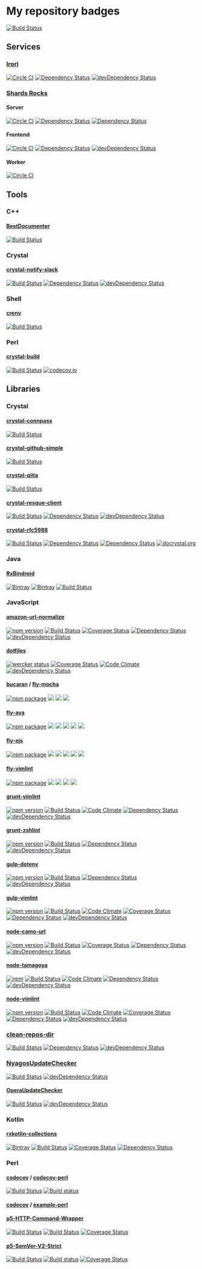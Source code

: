 # My repository badges

[![Build Status](https://snap-ci.com/pine613/badges/branch/master/build_image)](https://snap-ci.com/pine613/badges/branch/master)

## Services

### [Irori](https://github.com/pine613/Irori)

[![Circle CI](https://img.shields.io/circleci/project/pine613/Irori/master.svg?style=flat-square)](https://circleci.com/gh/pine613/Irori)
[![Dependency Status](https://img.shields.io/david/pine613/Irori.svg?style=flat-square)](https://david-dm.org/pine613/Irori)
[![devDependency Status](https://img.shields.io/david/dev/pine613/Irori.svg?style=flat-square)](https://david-dm.org/pine613/Irori#info=devDependencies)

### [Shards Rocks](https://shards.rocks/)

#### Server

[![Circle CI](https://img.shields.io/circleci/project/shardsrocks/sharock-server/master.svg)](https://circleci.com/gh/shardsrocks/sharock-server/tree/master)
[![Dependency Status](https://shards.rocks/badge/github/shardsrocks/sharock-api-server/status.svg)](https://shards.rocks/github/shardsrocks/sharock-api-server)
[![Dependency Status](https://shards.rocks/badge/github/shardsrocks/sharock-api-server/dev_status.svg)](https://shards.rocks/github/shardsrocks/sharock-api-server)

#### Frontend

[![Circle CI](https://img.shields.io/circleci/project/shardsrocks/sharock-frontend/master.svg)](https://circleci.com/gh/shardsrocks/sharock-frontend/tree/master)
[![Dependency Status](https://david-dm.org/shardsrocks/sharock-frontend.svg)](https://david-dm.org/shardsrocks/sharock-frontend)
[![devDependency Status](https://david-dm.org/shardsrocks/sharock-frontend/dev-status.svg)](https://david-dm.org/shardsrocks/sharock-frontend#info=devDependencies)

#### Worker

[![Circle CI](https://img.shields.io/circleci/project/shardsrocks/sharock-worker/master.svg)](https://circleci.com/gh/shardsrocks/sharock-worker/tree/master)

## Tools

### C++

#### [BestDocumenter](https://github.com/pine613/BestDocumenter)

[![Build Status](https://travis-ci.org/pine613/BestDocumenter.svg?branch=master)](https://travis-ci.org/pine613/BestDocumenter)

### Crystal

#### [crystal-notify-slack](https://github.com/pine613/crystal-notify-slack)

[![Build Status](https://travis-ci.org/pine613/crystal-notify-slack.svg?branch=master)](https://travis-ci.org/pine613/crystal-notify-slack)
[![Dependency Status](https://shards.rocks/badge/github/pine613/crystal-notify-slack/status.svg)](https://shards.rocks/github/pine613/crystal-notify-slack)
[![devDependency Status](https://shards.rocks/badge/github/pine613/crystal-notify-slack/dev_status.svg)](https://shards.rocks/github/pine613/crystal-notify-slack)

### Shell

#### [crenv](https://github.com/pine613/crenv)

[![Build Status](https://travis-ci.org/pine613/crenv.svg?branch=master)](https://travis-ci.org/pine613/crenv)

### Perl

#### [crystal-build](https://github.com/pine613/crystal-build)

[![Build Status](https://travis-ci.org/pine613/crystal-build.svg?branch=master)](https://travis-ci.org/pine613/crystal-build)
[![codecov.io](http://codecov.io/github/pine613/crystal-build/coverage.svg?branch=master)](http://codecov.io/github/pine613/crystal-build?branch=master)

## Libraries

### Crystal

#### [crystal-connpass](https://github.com/pine613/crystal-connpass)

[![Build Status](https://travis-ci.org/pine613/crystal-connpass.svg?branch=master)](https://travis-ci.org/pine613/crystal-connpass)

#### [crystal-github-simple](https://github.com/pine613/crystal-github-simple)

[![Build Status](https://travis-ci.org/pine613/crystal-github-simple.svg)](https://travis-ci.org/pine613/crystal-github-simple)

#### [crystal-qiita](https://github.com/pine613/crystal-qiita)

[![Build Status](https://travis-ci.org/pine613/crystal-qiita.svg)](https://travis-ci.org/pine613/crystal-qiita)

#### [crystal-resque-client](https://github.com/pine613/crystal-resque-client)

[![Build Status](https://travis-ci.org/pine613/crystal-resque-client.svg?branch=master)](https://travis-ci.org/pine613/crystal-resque-client)
[![Dependency Status](https://shards.rocks/badge/github/pine613/crystal-resque-client/status.svg)](https://shards.rocks/github/pine613/crystal-resque-client)
[![devDependency Status](https://shards.rocks/badge/github/pine613/crystal-resque-client/dev_status.svg)](https://shards.rocks/github/pine613/crystal-resque-client)

#### [crystal-rfc5988](https://github.com/pine613/crystal-rfc5988)

[![Build Status](https://travis-ci.org/pine613/crystal-rfc5988.svg?branch=master)](https://travis-ci.org/pine613/crystal-rfc5988)
[![Dependency Status](https://shards.rocks/badge/github/pine613/crystal-rfc5988/status.svg)](https://shards.rocks/github/pine613/crystal-rfc5988)
[![Dependency Status](https://shards.rocks/badge/github/pine613/crystal-rfc5988/dev_status.svg)](https://shards.rocks/github/pine613/crystal-rfc5988)
[![docrystal.org](http://docrystal.org/badge.svg?style=round)](http://docrystal.org/github.com/pine613/crystal-rfc5988)

### Java

#### [RxBindroid](https://github.com/pine613/RxBindroid)

[![Bintray](https://img.shields.io/bintray/v/pinemz/maven/rxbindroid.svg?style=flat-square)](https://bintray.com/pinemz/maven/rxbindroid/view)
[![Bintray](https://img.shields.io/bintray/v/pinemz/maven/rxbindroid-kotlin.svg?style=flat-square)](https://bintray.com/pinemz/maven/rxbindroid-kotlin/view)
[![Build Status](https://img.shields.io/travis/pine613/RxBindroid/master.svg?style=flat-square)](https://travis-ci.org/pine613/RxBindroid)

### JavaScript

#### [amazon-url-normalize](https://github.com/pine613/amznjp-url-normalize)

[![npm version](https://badge.fury.io/js/amznjp-url-normalize.svg)](http://badge.fury.io/js/amznjp-url-normalize)
[![Build Status](https://travis-ci.org/pine613/amznjp-url-normalize.svg?branch=master)](https://travis-ci.org/pine613/amznjp-url-normalize)
[![Coverage Status](https://coveralls.io/repos/pine613/amznjp-url-normalize/badge.svg?branch=master)](https://coveralls.io/r/pine613/amznjp-url-normalize?branch=master)
[![Dependency Status](https://david-dm.org/pine613/amznjp-url-normalize.svg)](https://david-dm.org/pine613/amznjp-url-normalize)
[![devDependency Status](https://david-dm.org/pine613/amznjp-url-normalize/dev-status.svg)](https://david-dm.org/pine613/amznjp-url-normalize#info=devDependencies)

#### [dotfiles](https://github.com/pine613/dotfiles)

[![wercker status](https://img.shields.io/wercker/ci/54f5f52d1afdc9f97c000564.svg?style=flat-square)](https://app.wercker.com/project/bykey/0f3a3fac65929edc8fd6e53818d5aba6)
[![Coverage Status](https://img.shields.io/coveralls/pine613/dotfiles/master.svg?style=flat-square)](https://coveralls.io/r/pine613/dotfiles)
[![Code Climate](https://img.shields.io/codeclimate/github/pine613/dotfiles.svg?style=flat-square)](https://codeclimate.com/github/pine613/dotfiles)
[![devDependency Status](https://img.shields.io/david/dev/pine613/dotfiles.svg?style=flat-square)](https://david-dm.org/pine613/dotfiles#info=devDependencies)

#### [bucaran](https://github.com/bucaran) / [fly-mocha](https://github.com/bucaran/fly-mocha)

[![npm package](https://img.shields.io/npm/v/fly-mocha.svg?style=flat-square)](https://www.npmjs.org/package/fly-mocha)
[![](http://img.shields.io/travis/bucaran/fly-mocha.svg?style=flat-square)](https://travis-ci.org/bucaran/fly-mocha)
[![](https://img.shields.io/david/bucaran/fly-mocha.svg?style=flat-square)](https://david-dm.org/bucaran/fly-mocha)
[![](https://img.shields.io/david/dev/bucaran/fly-mocha.svg?style=flat-square)](https://david-dm.org/bucaran/fly-mocha#info=devDependencies&view=table)

#### [fly-ava](https://github.com/pine613/fly-ava)

[![npm package](https://img.shields.io/npm/v/fly-ava.svg?style=flat-square)](https://www.npmjs.org/package/fly-ava)
[![](http://img.shields.io/travis/pine613/fly-ava.svg?style=flat-square)](https://travis-ci.org/pine613/fly-ava)
[![](https://img.shields.io/appveyor/ci/pine613/fly-ava/master.svg?style=flat-square)](https://ci.appveyor.com/project/pine613/fly-ava/branch/master)
[![](https://img.shields.io/codeclimate/github/pine613/fly-ava.svg?style=flat-square)](https://codeclimate.com/github/pine613/fly-ava)
[![](https://img.shields.io/david/pine613/fly-ava.svg?style=flat-square)](https://david-dm.org/pine613/fly-ava)
[![](https://img.shields.io/david/dev/pine613/fly-ava.svg?style=flat-square)](https://david-dm.org/pine613/fly-ava#info=devDependencies&view=table)

#### [fly-ejs](https://github.com/pine613/fly-ejs)

[![npm package](https://img.shields.io/npm/v/fly-ejs.svg?style=flat-square)](https://www.npmjs.org/package/fly-ejs)
[![](http://img.shields.io/travis/pine613/fly-ejs.svg?style=flat-square)](https://travis-ci.org/pine613/fly-ejs)
[![](https://img.shields.io/appveyor/ci/pine613/fly-ejs/master.svg?style=flat-square)](https://ci.appveyor.com/project/pine613/fly-ejs/branch/master)
[![](https://img.shields.io/codeclimate/github/pine613/fly-ejs.svg?style=flat-square)](https://codeclimate.com/github/pine613/fly-ejs)
[![](https://img.shields.io/david/pine613/fly-ejs.svg?style=flat-square)](https://david-dm.org/pine613/fly-ejs)
[![](https://img.shields.io/david/dev/pine613/fly-ejs.svg?style=flat-square)](https://david-dm.org/pine613/fly-ejs#info=devDependencies&view=table)

#### [fly-vimlint](https://github.com/pine613/fly-vimlint)

[![npm package](https://img.shields.io/npm/v/fly-vimlint.svg?style=flat-square)](https://www.npmjs.org/package/fly-vimlint)
[![](http://img.shields.io/travis/pine613/fly-vimlint.svg?style=flat-square)](https://travis-ci.org/pine613/fly-vimlint)
[![](https://img.shields.io/codeclimate/github/pine613/fly-vimlint.svg?style=flat-square)](https://codeclimate.com/github/pine613/fly-vimlint)
[![](https://img.shields.io/david/pine613/fly-vimlint.svg?style=flat-square)](https://david-dm.org/pine613/fly-vimlint)
[![](https://img.shields.io/david/dev/pine613/fly-vimlint.svg?style=flat-square)](https://david-dm.org/pine613/fly-vimlint#info=devDependencies&view=table)

#### [grunt-vimlint](https://github.com/pine613/grunt-vimlint)

[![npm version](https://badge.fury.io/js/grunt-vimlint.svg)](http://badge.fury.io/js/grunt-vimlint)
[![Build Status](https://travis-ci.org/pine613/grunt-vimlint.svg?branch=master)](https://travis-ci.org/pine613/grunt-vimlint)
[![Code Climate](https://codeclimate.com/github/pine613/grunt-vimlint/badges/gpa.svg)](https://codeclimate.com/github/pine613/grunt-vimlint)
[![Dependency Status](https://david-dm.org/pine613/grunt-vimlint.svg)](https://david-dm.org/pine613/grunt-vimlint)
[![devDependency Status](https://david-dm.org/pine613/grunt-vimlint/dev-status.svg)](https://david-dm.org/pine613/grunt-vimlint#info=devDependencies)

#### [grunt-zshlint](https://github.com/pine613/grunt-zshlint)

[![npm version](https://badge.fury.io/js/grunt-zshlint.svg)](http://badge.fury.io/js/grunt-zshlint)
[![Build Status](https://travis-ci.org/pine613/grunt-zshlint.svg?branch=master)](https://travis-ci.org/pine613/grunt-zshlint)
[![Dependency Status](https://david-dm.org/pine613/grunt-zshlint.svg)](https://david-dm.org/pine613/grunt-zshlint)
[![devDependency Status](https://david-dm.org/pine613/grunt-zshlint/dev-status.svg)](https://david-dm.org/pine613/grunt-zshlint#info=devDependencies)

#### [gulp-dotenv](https://github.com/pine613/gulp-dotenv)

[![npm version](https://img.shields.io/npm/v/gulp-dotenv.svg?style=flat-square)](https://www.npmjs.com/package/gulp-dotenv)
[![Build Status](https://img.shields.io/travis/pine613/gulp-dotenv/master.svg?style=flat-square)](https://travis-ci.org/pine613/gulp-dotenv)
[![Dependency Status](https://img.shields.io/david/pine613/gulp-dotenv.svg?style=flat-square)](https://david-dm.org/pine613/gulp-dotenv)
[![devDependency Status](https://img.shields.io/david/dev/pine613/gulp-dotenv.svg?style=flat-square)](https://david-dm.org/pine613/gulp-dotenv#info=devDependencies)

#### [gulp-vimlint](https://github.com/pine613/gulp-vimlint)

[![npm version](https://badge.fury.io/js/gulp-vimlint.svg)](http://badge.fury.io/js/gulp-vimlint)
[![Build Status](https://travis-ci.org/pine613/gulp-vimlint.svg?branch=master)](https://travis-ci.org/pine613/gulp-vimlint)
[![Code Climate](https://codeclimate.com/github/pine613/gulp-vimlint/badges/gpa.svg)](https://codeclimate.com/github/pine613/gulp-vimlint)
[![Coverage Status](https://coveralls.io/repos/pine613/gulp-vimlint/badge.svg?branch=master)](https://coveralls.io/r/pine613/gulp-vimlint?branch=master)
[![Dependency Status](https://david-dm.org/pine613/gulp-vimlint.svg)](https://david-dm.org/pine613/gulp-vimlint)
[![devDependency Status](https://david-dm.org/pine613/gulp-vimlint/dev-status.svg)](https://david-dm.org/pine613/gulp-vimlint#info=devDependencies)

#### [node-camo-url](https://github.com/pine613/node-camo-url)

[![npm version](https://badge.fury.io/js/camo-url.svg)](http://badge.fury.io/js/camo-url)
[![Build Status](https://travis-ci.org/pine613/node-camo-url.svg?branch=master)](https://travis-ci.org/pine613/node-camo-url)
[![Coverage Status](https://coveralls.io/repos/pine613/node-camo-url/badge.svg?branch=master)](https://coveralls.io/r/pine613/node-camo-url?branch=master)
[![Dependency Status](https://david-dm.org/pine613/node-camo-url.svg)](https://david-dm.org/pine613/node-camo-url)
[![devDependency Status](https://david-dm.org/pine613/node-camo-url/dev-status.svg)](https://david-dm.org/pine613/node-camo-url#info=devDependencies)

#### [node-tamagoya](https://github.com/pine613/node-tamagoya)

[![npm](https://img.shields.io/npm/v/tamagoya.svg?style=flat-square)](https://www.npmjs.org/package/tamagoya)
[![Build Status](https://img.shields.io/travis/pine613/node-tamagoya/master.svg?style=flat-square)](https://travis-ci.org/pine613/node-tamagoya)
[![Code Climate](https://img.shields.io/codeclimate/github/pine613/node-tamagoya.svg?style=flat-square)](https://codeclimate.com/github/pine613/node-tamagoya)
[![Dependency Status](https://img.shields.io/david/pine613/node-tamagoya.svg?style=flat-square)](https://david-dm.org/pine613/node-tamagoya)
[![devDependency Status](https://img.shields.io/david/dev/pine613/node-tamagoya.svg?style=flat-square)](https://david-dm.org/pine613/node-tamagoya#info=devDependencies)

#### [node-vimlint](https://github.com/pine613/node-vimlint)

[![npm version](https://img.shields.io/npm/v/vimlint.svg?style=flat-square)](http://badge.fury.io/js/vimlint)
[![Build Status](https://img.shields.io/travis/pine613/node-vimlint/master.svg?style=flat-square)](https://travis-ci.org/pine613/node-vimlint)
[![Code Climate](https://img.shields.io/codeclimate/github/pine613/node-vimlint.svg?style=flat-square)](https://codeclimate.com/github/pine613/node-vimlint)
[![Coverage Status](https://img.shields.io/coveralls/pine613/node-vimlint/master.svg?style=flat-square)](https://coveralls.io/r/pine613/node-vimlint?branch=master)
[![Dependency Status](https://img.shields.io/david/pine613/node-vimlint.svg?style=flat-square)](https://david-dm.org/pine613/node-vimlint)
[![devDependency Status](https://img.shields.io/david/dev/pine613/node-vimlint.svg?style=flat-square)](https://david-dm.org/pine613/node-vimlint#info=devDependencies)

### [clean-repos-dir](https://github.com/pine613/clean-repos-dir)

[![Build Status](https://travis-ci.org/pine613/clean-repos-dir.svg?branch=master)](https://travis-ci.org/pine613/clean-repos-dir)
[![Dependency Status](https://david-dm.org/pine613/clean-repos-dir.svg)](https://david-dm.org/pine613/clean-repos-dir)
[![devDependency Status](https://david-dm.org/pine613/clean-repos-dir/dev-status.svg)](https://david-dm.org/pine613/clean-repos-dir#info=devDependencies)

### [NyagosUpdateChecker](https://github.com/pine613/NyagosUpdateChecker)

[![Build Status](https://travis-ci.org/pine613/NyagosUpdateChecker.svg?branch=master)](https://travis-ci.org/pine613/NyagosUpdateChecker)
[![devDependency Status](https://david-dm.org/pine613/NyagosUpdateChecker/dev-status.svg)](https://david-dm.org/pine613/NyagosUpdateChecker#info=devDependencies)

#### [OperaUpdateChecker](https://github.com/pine613/OperaUpdateChecker)

[![Build Status](https://travis-ci.org/pine613/OperaUpdateChecker.svg?branch=master)](https://travis-ci.org/pine613/OperaUpdateChecker)
[![devDependency Status](https://david-dm.org/pine613/OperaUpdateChecker/dev-status.svg)](https://david-dm.org/pine613/OperaUpdateChecker#info=devDependencies)

### Kotlin

#### [rxkotlin-collections](https://github.com/pine613/rxkotlin-collections)

[![Bintray](https://img.shields.io/bintray/v/pinemz/maven/rxkotlin-collections.svg?style=flat-square)](https://bintray.com/pinemz/maven/rxkotlin-collections/view)
[![Build Status](https://img.shields.io/travis/pine613/rxkotlin-collections/master.svg?style=flat-square)](https://travis-ci.org/pine613/rxkotlin-collections)
[![Coverage Status](https://img.shields.io/coveralls/pine613/rxkotlin-collections/master.svg?style=flat-square)](https://coveralls.io/github/pine613/rxkotlin-collections?branch=master)
[![Dependency Status](https://img.shields.io/versioneye/d/user/projects/56f2a16f35630e0034fd9c8a.svg?style=flat-square)](https://www.versioneye.com/user/projects/56f2a16f35630e0034fd9c8a)

### Perl

#### [codecov](https://github.com/codecov) / [codecov-perl](https://github.com/codecov/codecov-perl)

[![Build Status](https://travis-ci.org/codecov/codecov-perl.svg?branch=master)](https://travis-ci.org/codecov/codecov-perl)
[![Build status](https://ci.appveyor.com/api/projects/status/5lsn4kb9dt9fj9eq/branch/master?svg=true)](https://ci.appveyor.com/project/stevepeak/codecov-perl/branch/master)

#### [codecov](https://github.com/codecov) / [example-perl](https://github.com/codecov/example-perl)

#### [p5-HTTP-Command-Wrapper](https://github.com/pine613/p5-HTTP-Command-Wrapper)

[![Build Status](https://travis-ci.org/pine613/p5-HTTP-Command-Wrapper.svg?branch=master)](https://travis-ci.org/pine613/p5-HTTP-Command-Wrapper)
[![Build Status](https://ci.appveyor.com/api/projects/status/86fnc27jnv9w13jc/branch/master?svg=true)](https://ci.appveyor.com/project/pine613/p5-HTTP-Command-Wrapper/branch/master)
[![Coverage Status](http://codecov.io/github/pine613/p5-HTTP-Command-Wrapper/coverage.svg?branch=master)](https://codecov.io/github/pine613/p5-HTTP-Command-Wrapper?branch=master)

#### [p5-SemVer-V2-Strict](https://github.com/pine613/p5-SemVer-V2-Strict)

[![Build Status](https://travis-ci.org/pine613/p5-SemVer-V2-Strict.svg?branch=master)](https://travis-ci.org/pine613/p5-SemVer-V2-Strict)
[![Build status](https://ci.appveyor.com/api/projects/status/bdym4j0is9v738v6/branch/master?svg=true)](https://ci.appveyor.com/project/pine613/p5-semver-v2-strict/branch/master)
[![Coverage Status](http://codecov.io/github/pine613/p5-SemVer-V2-Strict/coverage.svg?branch=master)](https://codecov.io/github/pine613/p5-SemVer-V2-Strict?branch=master)
